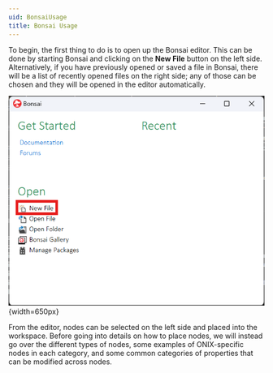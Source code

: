 ```yaml
---
uid: BonsaiUsage
title: Bonsai Usage
---
```


To begin, the first thing to do is to open up the Bonsai editor. This can be done by starting Bonsai and clicking on the **New File** button on the left side. Alternatively, if you have previously opened or saved a file in Bonsai, there will be a list of recently opened files on the right side; any of those can be chosen and they will be opened in the editor automatically.

![Open a new file in Bonsai](../images/bonsai-splash-page-new-file.png){width=650px}

From the editor, nodes can be selected on the left side and placed into the workspace. Before going into details on how to place nodes, we will instead go over the different types of nodes, some examples of ONIX-specific nodes in each category, and some common categories of properties that can be modified across nodes.
